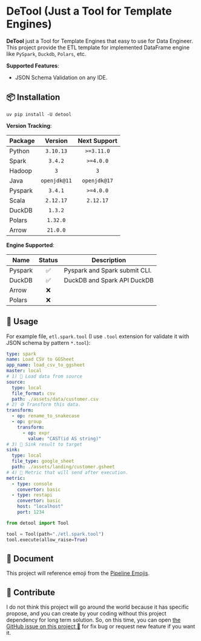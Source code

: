 # DeTool (Just a Tool for Template Engines)

**DeTool** just a Tool for Template Engines that easy to use for Data Engineer.
This project provide the ETL template for implemented DataFrame engine like
`PySpark`, `Duckdb`, `Polars`, etc.

**Supported Features**:

- JSON Schema Validation on any IDE.

## 📦 Installation

```shell
uv pip install -U detool
```

**Version Tracking**:

| Package |   Version    | Next Support |
|---------|:------------:|:------------:|
| Python  |  `3.10.13`   |  `>=3.11.0`  |
| Spark   |   `3.4.2`    |  `>=4.0.0`   |
| Hadoop  |     `3`      |     `3`      |
| Java    | `openjdk@11` | `openjdk@17` |
| Pyspark |   `3.4.1`    |  `>=4.0.0`   |
| Scala   |  `2.12.17`   |  `2.12.17`   |
| DuckDB  |   `1.3.2`    |              |
| Polars  |   `1.32.0`   |              |
| Arrow   |   `21.0.0`   |              |

**Engine Supported**:

| Name    | Status | Description                   |
|---------|:------:|-------------------------------|
| Pyspark |   ✅    | Pyspark and Spark submit CLI. |
| DuckDB  |   ✅    | DuckDB and Spark API DuckDB   |
| Arrow   |   ❌    |                               |
| Polars  |   ❌    |                               |

## 📝 Usage

For example file, `etl.spark.tool` (I use `.tool` extension for validate it with
JSON schema by pattern `*.tool`):

```yaml
type: spark
name: Load CSV to GGSheet
app_name: load_csv_to_ggsheet
master: local
# 1) 🚰 Load data from source
source:
  type: local
  file_format: csv
  path: ./assets/data/customer.csv
# 2) ⚙️ Transform this data.
transform:
  - op: rename_to_snakecase
  - op: group
    transform:
      - op: expr
        value: "CAST(id AS string)"
# 3) 🎯 Sink result to target
sink:
  type: local
  file_type: google_sheet
  path: ./assets/landing/customer.gsheet
# 4) 📩 Metric that will send after execution.
metric:
  - type: console
    convertor: basic
  - type: restapi
    convertor: basic
    host: "localhost"
    port: 1234
```

```python
from detool import Tool

tool = Tool(path="./etl.spark.tool")
tool.execute(allow_raise=True)
```

## 📖 Document

This project will reference emoji from the [Pipeline Emojis](https://emojidb.org/pipeline-emojis).

## 💬 Contribute

I do not think this project will go around the world because it has specific propose,
and you can create by your coding without this project dependency for long term
solution. So, on this time, you can open [the GitHub issue on this project 🙌](https://github.com/ddeutils/detool/issues)
for fix bug or request new feature if you want it.
